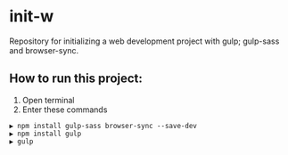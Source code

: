 # init-w
Repository for initializing a web development project with gulp; gulp-sass and browser-sync.


## How to run this project:
1. Open terminal
2. Enter these commands
```
▶ npm install gulp-sass browser-sync --save-dev
▶ npm install gulp                             
▶ gulp                             
```
